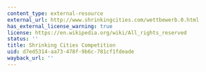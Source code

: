```yaml
---
content_type: external-resource
external_url: http://www.shrinkingcities.com/wettbewerb.0.html
has_external_license_warning: true
license: https://en.wikipedia.org/wiki/All_rights_reserved
status: ''
title: Shrinking Cities Competition
uid: d7ed5314-aa73-478f-9b6c-781cf1fdeade
wayback_url: ''
---
```

